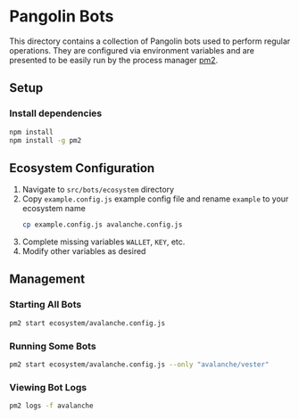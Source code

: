 # Pangolin Bots

This directory contains a collection of Pangolin bots used to perform regular operations. 
They are configured via environment variables and are presented to be easily run by the process manager [pm2](https://pm2.io/).


## Setup

### Install dependencies
```bash
npm install
npm install -g pm2
```


## Ecosystem Configuration
1) Navigate to `src/bots/ecosystem` directory
2) Copy `example.config.js` example config file and rename `example` to your ecosystem name
   ```bash
   cp example.config.js avalanche.config.js
   ```
3) Complete missing variables `WALLET`, `KEY`, etc.
4) Modify other variables as desired


## Management

### Starting All Bots
```bash
pm2 start ecosystem/avalanche.config.js
```

### Running Some Bots
```bash
pm2 start ecosystem/avalanche.config.js --only "avalanche/vester"
```

### Viewing Bot Logs
```bash
pm2 logs -f avalanche
```
